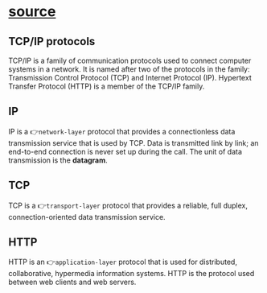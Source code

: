 # [source](https://www.ibm.com/docs/en/cics-ts/6.1?topic=concepts-tcpip-protocols)

## TCP/IP protocols
TCP/IP is a family of communication protocols used to connect computer systems in a network. It is named after two of the protocols in the family: Transmission Control Protocol (TCP) and Internet Protocol (IP). Hypertext Transfer Protocol (HTTP) is a member of the TCP/IP family.

## IP
IP is a 👉`network-layer` protocol that provides a connectionless data transmission service that is used by TCP. Data is transmitted link by link; an end-to-end connection is never set up during the call. The unit of data transmission is the **datagram**.

## TCP
TCP is a 👉`transport-layer` protocol that provides a reliable, full duplex, connection-oriented data transmission service.

## HTTP
HTTP is an :point_right:`application-layer` protocol that is used for distributed, collaborative, hypermedia information systems. HTTP is the protocol used between web clients and web servers.